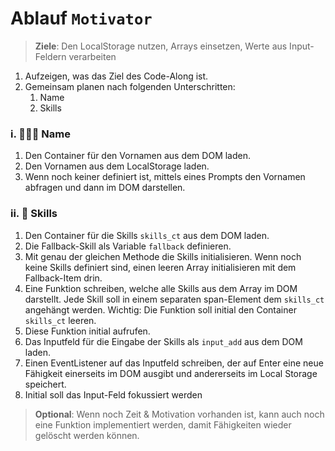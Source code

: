 # Ablauf `Motivator`

> **Ziele**: Den LocalStorage nutzen, Arrays einsetzen, Werte aus Input-Feldern verarbeiten

1. Aufzeigen, was das Ziel des Code-Along ist. 
2. Gemeinsam planen nach folgenden Unterschritten:
   1. Name
   2. Skills

### i. 👩🏼‍🎓 Name
1. Den Container für den Vornamen aus dem DOM laden.
2. Den Vornamen aus dem LocalStorage laden.
3. Wenn noch keiner definiert ist, mittels eines Prompts den Vornamen abfragen und dann im DOM darstellen.

### ii. 🏓 Skills
1. Den Container für die Skills `skills_ct` aus dem DOM laden.
2. Die Fallback-Skill als Variable `fallback` definieren.
3. Mit genau der gleichen Methode die Skills initialisieren. Wenn noch keine Skills definiert sind, einen leeren Array initialisieren mit dem Fallback-Item drin. 
4. Eine Funktion schreiben, welche alle Skills aus dem Array im DOM darstellt. Jede Skill soll in einem separaten span-Element dem `skills_ct` angehängt werden. Wichtig: Die Funktion soll initial den Container `skills_ct` leeren.
5. Diese Funktion initial aufrufen.
6. Das Inputfeld für die Eingabe der Skills als `input_add` aus dem DOM laden.
7. Einen EventListener auf das Inputfeld schreiben, der auf Enter eine neue Fähigkeit einerseits im DOM ausgibt und andererseits im Local Storage speichert.
8. Initial soll das Input-Feld fokussiert werden

> **Optional**: Wenn noch Zeit & Motivation vorhanden ist, kann auch noch eine Funktion implementiert werden, damit Fähigkeiten wieder gelöscht werden können.
